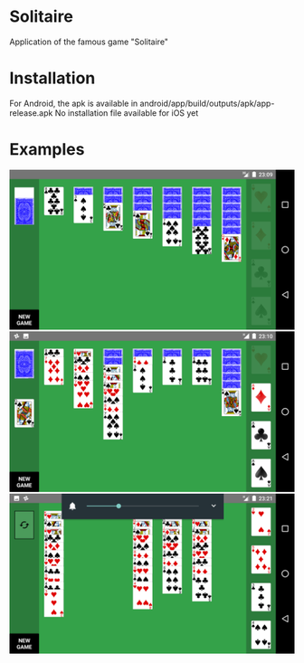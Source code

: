 # Solitaire
Application of the famous game "Solitaire"

# Installation
For Android, the apk is available in android/app/build/outputs/apk/app-release.apk
No installation file available for iOS yet

# Examples
![Screenshot 1](readme/screenshot1.png)
![Screenshot 2](readme/screenshot2.png)
![Screenshot 3](readme/screenshot3.png)